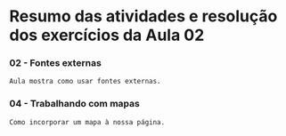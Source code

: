 # Resumo das atividades e resolução dos exercícios da Aula 02 #

### 02 - Fontes externas ###
    Aula mostra como usar fontes externas.


### 04 - Trabalhando com mapas ###
    Como incorporar um mapa à nossa página.